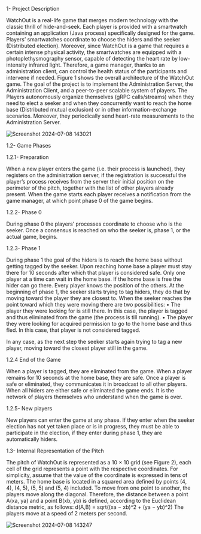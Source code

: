1- Project Description

WatchOut is a real-life game that merges modern technology with the classic
thrill of hide-and-seek. Each player is provided with a smartwatch containing
an application (Java process) specifically designed for the game. Players’
smartwatches coordinate to choose the hiders and the seeker (Distributed election). Moreover, since
WatchOut is a game that requires a certain intense physical activity, the smartwatches
are equipped with a photoplethysmography sensor, capable of detecting
the heart rate by low-intensity infrared light. Therefore, a game manager,
thanks to an administration client, can control the health status of the participants
and intervene if needed. Figure 1 shows the overall architecture of the
WatchOut game.
The goal of the project is to implement the Administration Server, the Administration
Client, and a peer-to-peer scalable system of players. The Players autonomously
organize themselves (gRPC calls/streams) when they need to elect a seeker and when
they concurrently want to reach the home base (Distributed mutual exclusion) or in other information-exchange scenarios. Moreover, they periodically
send heart-rate measurements to the Administration Server.

![Screenshot 2024-07-08 143021](https://github.com/Abudo-S/WatchOut_DPS_Project/assets/40835481/6ddcbda3-8307-4db6-935b-3870fdfef1db)


1.2- Game Phases

1.2.1- Preparation

When a new player enters the game (i.e. their process is launched), they registers
on the administration server, if the registration is successful the player’s process
receives from the server their initial position on the perimeter of the pitch,
together with the list of other players already present. When the game starts
each player receives a notification from the game manager, at which point phase
0 of the game begins.

1.2.2- Phase 0

During phase 0 the players’ processes coordinate to choose who is the seeker.
Once a consensus is reached on who the seeker is, phase 1, or the actual game,
begins.

1.2.3- Phase 1

During phase 1 the goal of the hiders is to reach the home base without getting
tagged by the seeker. Upon reaching home base a player must stay there for 10
seconds after which that player is considered safe. Only one player at a time can
wait in the home base. If the home base is free the hider can go there. Every
player knows the position of the others. At the beginning of phase 1, the seeker
starts trying to tag hiders, they do that by moving toward the player they are
closest to. When the seeker reaches the point toward which they were moving
there are two possibilities:
• The player they were looking for is still there. In this case, the player is
tagged and thus eliminated from the game (the process is till running).
• The player they were looking for acquired permission to go to the home
base and thus fled. In this case, that player is not considered tagged.

In any case, as the next step the seeker starts again trying to tag a new player,
moving toward the closest player still in the game.

1.2.4 End of the Game

When a player is tagged, they are eliminated from the game. When a player
remains for 10 seconds at the home base, they are safe. Once a player is safe
or eliminated, they communicates it in broadcast to all other players. When all
hiders are either safe or eliminated the game ends. It is the network of players
themselves who understand when the game is over.

1.2.5- New players

New players can enter the game at any phase. If they enter when the seeker
election has not yet taken place or is in progress, they must be able to participate
in the election, if they enter during phase 1, they are automatically hiders.

1.3- Internal Representation of the Pitch

The pitch of WatchOut is represented as a 10 × 10 grid (see Figure 2), each cell
of the grid represents a point with the respective coordinates. For simplicity,
assume that the value of the coordinate is expressed in tens of meters. The
home base is located in a squared area defined by points (4, 4), (4, 5), (5, 5) and
(5, 4) included. To move from one point to another, the players move along
the diagonal. Therefore, the distance between a point A(xa, ya) and a point
B(xb, yb) is defined, according to the Euclidean distance metric, as follows:
d(A,B) = sqrt((xa − xb)^2 + (ya − yb)^2)
The players move at a speed of 2 meters per second.

![Screenshot 2024-07-08 143247](https://github.com/Abudo-S/WatchOut_DPS_Project/assets/40835481/0618ed64-9039-41e1-a20f-e962175bda3c)
